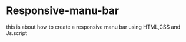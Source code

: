 # Responsive-manu-bar
this is about how to create a responsive manu bar using HTML,CSS and Js.script

